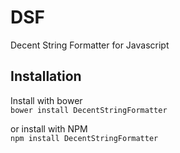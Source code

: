 # DSF
Decent String Formatter for Javascript

## Installation

Install with bower  
`bower install DecentStringFormatter`   

or install with NPM  
`npm install DecentStringFormatter`
